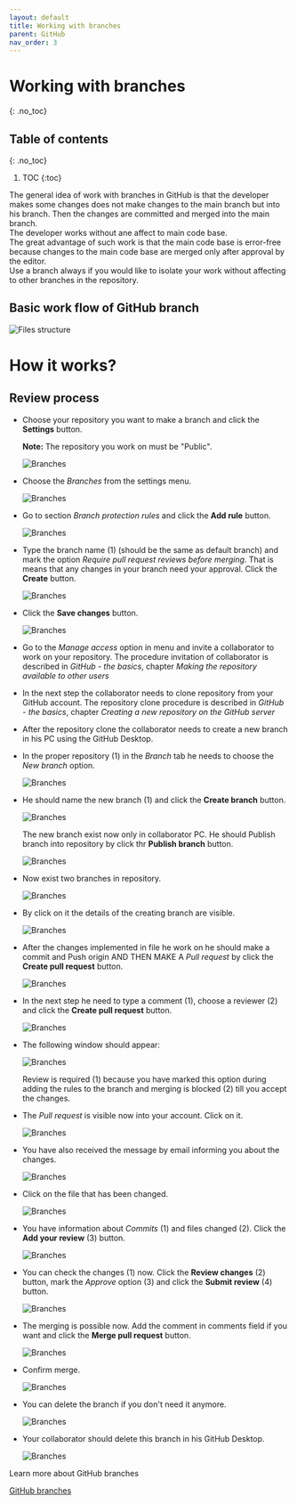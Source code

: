 ```yaml
---
layout: default
title: Working with branches
parent: GitHub
nav_order: 3
---
```


# Working with branches
{: .no_toc}

## Table of contents
{: .no_toc}

1. TOC
{:toc}

The general idea of work with branches in GitHub is that the developer makes some changes does not make changes to the main branch but into his branch. Then the changes are committed and merged into the main branch.  
The developer works without ane affect to main code base.  
The great advantage of such work is that the main code base is error-free because changes to the main code base are merged only after approval by the editor.  
Use a branch always if you would like to isolate your work without affecting to other branches in the repository.

## Basic work flow of GitHub branch

   ![Files structure](../assets/images/GitHub_Branch_Workflow.svg)


# How it works?

## Review process

* Choose your repository you want to make a branch and click the **Settings** button.

   **Note:** The repository you work on must be "Public".

   ![Branches](../assets/images/Branches_1.png)

* Choose the *Branches* from the settings menu.

   ![Branches](../assets/images/Branches_2.png)

* Go to section *Branch protection rules* and click the **Add rule** button.

   ![Branches](../assets/images/Branches_3.png)

* Type the branch name (1) (should be the same as default branch) and mark the option *Require pull request reviews before merging*. That is means that any changes in your branch need your approval. Click the **Create** button.

   ![Branches](../assets/images/Branches_4.png)

* Click the **Save changes** button.

   ![Branches](../assets/images/Branches_5.png)

* Go to the *Manage access* option in menu and invite a collaborator to work on your repository. The procedure invitation of collaborator is described in *GitHub - the basics*, chapter *Making the repository available to other users*
* In the next step the collaborator needs to clone repository from your GitHub account. The repository clone procedure is described in *GitHub - the basics*, chapter *Creating a new repository on the GitHub server*

* After the repository clone the collaborator needs to create a new branch in his PC using the GitHub Desktop. 

* In the proper repository (1) in the *Branch* tab he needs to choose the *New branch* option.

   ![Branches](../assets/images/Branches_6.png)

* He should name the new branch (1) and click the **Create branch** button.

   ![Branches](../assets/images/Branches_7.png)

   The new branch exist now only in collaborator PC. He should Publish branch into repository by click thr **Publish branch** button.

   ![Branches](../assets/images/Branches_8.png)

* Now exist two branches in repository.

   ![Branches](../assets/images/Branches_9.png)

* By click on it the details of the creating branch are visible.

   ![Branches](../assets/images/Branches_10.png)

* After the changes implemented in file he work on he should make a commit and Push origin AND THEN MAKE A *Pull request* by click the **Create pull request** button.

   ![Branches](../assets/images/Branches_11.png)

* In the next step he need to type a comment (1), choose a reviewer (2) and click the **Create pull request** button.

   ![Branches](../assets/images/Branches_12.png)

* The following window should appear:

   ![Branches](../assets/images/Branches_13.png)

   Review is required (1) because you have marked this option during adding the rules to the branch and merging is blocked (2) till you accept the changes.

* The *Pull request* is visible now into your account. Click on it.

   ![Branches](../assets/images/Branches_14.png)

*   You have also received the message by email informing you about the changes.

    ![Branches](../assets/images/Branches_15.png)

* Click on the file that has been changed.

   ![Branches](../assets/images/Branches_16.png)

* You have information about *Commits* (1) and files changed (2). Click the **Add your review** (3) button.

   ![Branches](../assets/images/Branches_17.png)

* You can check the changes (1) now. Click the **Review changes** (2) button, mark the *Approve* option (3) and click the **Submit review** (4) button.

   ![Branches](../assets/images/Branches_18.png)

* The merging is possible now. Add the comment in comments field if you want and click the **Merge pull request** button.

   ![Branches](../assets/images/Branches_19.png)

* Confirm merge.


   ![Branches](../assets/images/Branches_20.png)

* You can delete the branch if you don't need it anymore. 
  
   ![Branches](../assets/images/Branches_21.png)

* Your collaborator should delete this branch in his GitHub Desktop.

   ![Branches](../assets/images/Branches_22.png)

Learn more about GitHub branches

[GitHub branches](https://docs.github.com/en/github/collaborating-with-issues-and-pull-requests/about-branches)

